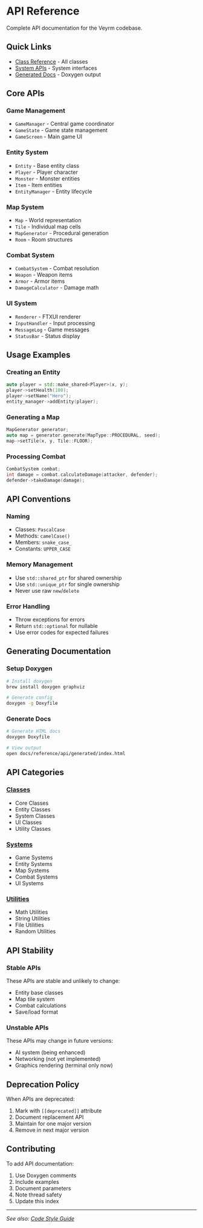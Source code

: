 # API Reference

Complete API documentation for the Veyrm codebase.

## Quick Links

- [Class Reference](classes/README.md) - All classes
- [System APIs](systems/README.md) - System interfaces
- [Generated Docs](generated/index.html) - Doxygen output

## Core APIs

### Game Management
- `GameManager` - Central game coordinator
- `GameState` - Game state management
- `GameScreen` - Main game UI

### Entity System
- `Entity` - Base entity class
- `Player` - Player character
- `Monster` - Monster entities
- `Item` - Item entities
- `EntityManager` - Entity lifecycle

### Map System
- `Map` - World representation
- `Tile` - Individual map cells
- `MapGenerator` - Procedural generation
- `Room` - Room structures

### Combat System
- `CombatSystem` - Combat resolution
- `Weapon` - Weapon items
- `Armor` - Armor items
- `DamageCalculator` - Damage math

### UI System
- `Renderer` - FTXUI renderer
- `InputHandler` - Input processing
- `MessageLog` - Game messages
- `StatusBar` - Status display

## Usage Examples

### Creating an Entity
```cpp
auto player = std::make_shared<Player>(x, y);
player->setHealth(100);
player->setName("Hero");
entity_manager->addEntity(player);
```

### Generating a Map
```cpp
MapGenerator generator;
auto map = generator.generate(MapType::PROCEDURAL, seed);
map->setTile(x, y, Tile::FLOOR);
```

### Processing Combat
```cpp
CombatSystem combat;
int damage = combat.calculateDamage(attacker, defender);
defender->takeDamage(damage);
```

## API Conventions

### Naming
- Classes: `PascalCase`
- Methods: `camelCase()`
- Members: `snake_case_`
- Constants: `UPPER_CASE`

### Memory Management
- Use `std::shared_ptr` for shared ownership
- Use `std::unique_ptr` for single ownership
- Never use raw `new`/`delete`

### Error Handling
- Throw exceptions for errors
- Return `std::optional` for nullable
- Use error codes for expected failures

## Generating Documentation

### Setup Doxygen
```bash
# Install doxygen
brew install doxygen graphviz

# Generate config
doxygen -g Doxyfile
```

### Generate Docs
```bash
# Generate HTML docs
doxygen Doxyfile

# View output
open docs/reference/api/generated/index.html
```

## API Categories

### [Classes](classes/README.md)
- Core Classes
- Entity Classes
- System Classes
- UI Classes
- Utility Classes

### [Systems](systems/README.md)
- Game Systems
- Entity Systems
- Map Systems
- Combat Systems
- UI Systems

### [Utilities](utilities/README.md)
- Math Utilities
- String Utilities
- File Utilities
- Random Utilities

## API Stability

### Stable APIs
These APIs are stable and unlikely to change:
- Entity base classes
- Map tile system
- Combat calculations
- Save/load format

### Unstable APIs
These APIs may change in future versions:
- AI system (being enhanced)
- Networking (not yet implemented)
- Graphics rendering (terminal only now)

## Deprecation Policy

When APIs are deprecated:
1. Mark with `[[deprecated]]` attribute
2. Document replacement API
3. Maintain for one major version
4. Remove in next major version

## Contributing

To add API documentation:
1. Use Doxygen comments
2. Include examples
3. Document parameters
4. Note thread safety
5. Update this index

---

*See also: [Code Style Guide](../../development/standards/code-style.md)*